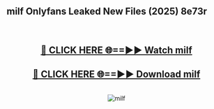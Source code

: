 <h2>milf Onlyfans Leaked New Files (2025) 8e73r</h2>
<br>
<div align="center">
<h2><a href="https://mediafiles.top/milf&ref=git" rel="nofollow">🔴 CLICK HERE 🌐==►► Watch milf</a></h2>
<h2><a href="https://mediafiles.top/milf&ref=git" rel="nofollow">🔴 CLICK HERE 🌐==►► Download milf</a></h2>
<br>
<a href="https://mediafiles.top/milf&ref=git" rel="nofollow" data-target="animated-image.originalLink"><img src="https://i.ibb.co.com/xMMVF88/686577567.gif" alt="milf" style="max-width: 100%; display: inline-block;" data-target="animated-image.originalImage"></a>
</div>
<br>
<br>